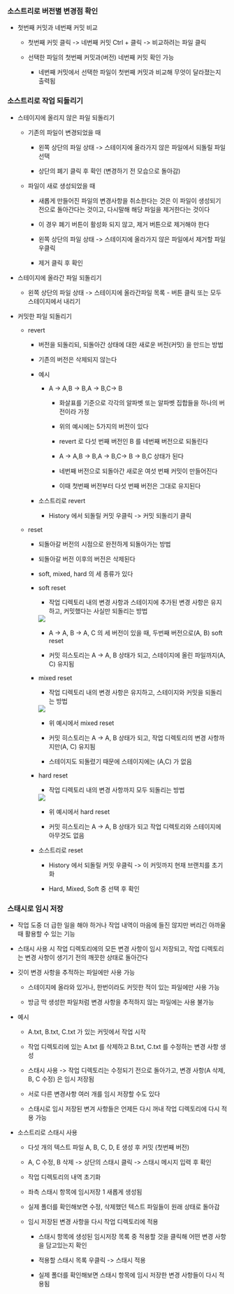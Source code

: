### 소스트리로 버전별 변경점 확인

* 첫번째 커밋과 네번째 커밋 비교

    - 첫번째 커밋 클릭 -> 네번째 커밋 Ctrl + 클릭 -> 비교하려는 파일 클릭

    - 선택한 파일의 첫번째 커밋과(버전) 네번째 커밋 확인 가능

        - 네번째 커밋에서 선택한 파일이 첫번째 커밋과 비교해 무엇이 달라졌는지 출력됨

### 소스트리로 작업 되돌리기

* 스테이지에 올리지 않은 파일 되돌리기

    - 기존의 파일이 변경되었을 때

        - 왼쪽 상단의 파일 상태 -> 스테이지에 올라가지 않은 파일에서 되돌릴 파일 선택

        - 상단의 폐기 클릭 후 확인 (변경하기 전 모습으로 돌아감)

    - 파일이 새로 생성되었을 때

        - 새롭게 만들어진 파일의 변경사항을 취소한다는 것은 이 파일이 생성되기 전으로 돌아간다는 것이고, 다시말해 해당 파일을 제거한다는 것이다

        - 이 경우 폐기 버튼이 활성화 되지 않고, 제거 버튼으로 제거해야 한다

        - 왼쪽 상단의 파일 상태 -> 스테이지에 올라가지 않은 파일에서 제거할 파일 우클릭

        - 제거 클릭 후 확인


* 스테이지에 올라간 파일 되돌리기

    - 왼쪽 상단의 파일 상태 -> 스테이지에 올라간파일 목록 - 버튼 클릭 또는 모두 스테이지에서 내리기


* 커밋한 파일 되돌리기

    - revert

        - 버전을 되돌리되, 되돌아간 상태에 대한 새로운 버전(커밋) 을 만드는 방법

        - 기존의 버전은 삭제되지 않는다

        - 예시

            - A -> A,B -> B,A -> B,C-> B

                - 화살표를 기준으로 각각의 알파벳 또는 알파벳 집합들을 하나의 버전이라 가정

                - 위의 예시에는 5가지의 버전이 있다

                - revert 로 다섯 번째 버전인 B 를 네번째 버전으로 되돌린다  

                - A -> A,B -> B,A -> B,C-> B -> B,C 상태가 된다

                - 네번째 버전으로 되돌아간 새로운 여섯 번째 커밋이 만들어진다

                - 이때 첫번째 버전부터 다섯 번째 버전은 그대로 유지된다

        - 소스트리로 revert

            - History 에서 되돌릴 커밋 우클릭 -> 커밋 되돌리기 클릭

    - reset

        - 되돌아갈 버전의 시점으로 완전하게 되돌아가는 방법

        - 되돌아갈 버전 이후의 버전은 삭제된다

        - soft, mixed, hard 의 세 종류가 있다

        - soft reset

            - 작업 디렉토리 내의 변경 사항과 스테이지에 추가된 변경 사항은 유지하고, 커밋했다는 사실만 되돌리는 방법

            <img src = "https://github.com/user-attachments/assets/bf1eb339-a64d-449d-b222-537ee22c4008">

            - A -> A, B -> A, C 의 세 버전이 있을 때, 두번째 버전으로(A, B) soft reset

            - 커밋 히스토리는 A -> A, B 상태가 되고, 스테이지에 올린 파일까지(A, C) 유지됨

        - mixed reset

            - 작업 디렉토리 내의 변경 사항은 유지하고, 스테이지와 커밋을 되돌리는 방법

            <img src = "https://github.com/user-attachments/assets/7533853d-7442-4359-828c-0d5afc282233">

            - 위 예시에서 mixed reset

            - 커밋 히스토리는 A -> A, B 상태가 되고, 작업 디렉토리의 변경 사항까지만(A, C) 유지됨

            - 스테이지도 되돌렸기 때문에 스테이지에는 (A,C) 가 없음   

        - hard reset

            - 작업 디렉토리 내의 변경 사항까지 모두 되돌리는 방법

            <img src = "https://github.com/user-attachments/assets/51baf423-06d5-4625-a645-fe171d2a13ad">

            - 위 예시에서 hard reset

            - 커밋 히스토리는 A -> A, B 상태가 되고 작업 디렉토리와 스테이지에 아무것도 없음

        - 소스트리로 reset

            - History 에서 되돌릴 커밋 우클릭 -> 이 커밋까지 현재 브랜치를 초기화

            - Hard, Mixed, Soft 중 선택 후 확인

### 스태시로 임시 저장

* 작업 도중 더 급한 일을 해야 하거나 작업 내역이 마음에 들진 않지만 버리긴 아까울 때 활용할 수 있는 기능

* 스태시 사용 시 작업 디렉토리에의 모든 변경 사항이 임시 저장되고, 작업 디렉토리는 변경 사항이 생기기 전의 깨끗한 상태로 돌아간다

* 깃이 변경 사항을 추적하는 파일에만 사용 가능

    - 스테이지에 올라와 있거나, 한번이라도 커밋한 적이 있는 파일에만 사용 가능

    - 방금 막 생성한 파일처럼 변경 사항을 추적하지 않는 파일에는 사용 불가능

* 예시

    - A.txt, B.txt, C.txt 가 있는 커밋에서 작업 시작
    
    - 작업 디렉토리에 있는 A.txt 를 삭제하고 B.txt, C.txt 를 수정하는 변경 사항 생성

    - 스태시 사용 -> 작업 디렉토리는 수정되기 전으로 돌아가고, 변경 사항(A 삭제, B, C 수정) 은 임시 저장됨

    - 서로 다른 변경사항 여러 개를 임시 저장할 수도 있다

    - 스태시로 임시 저장된 변겨 사항들은 언제든 다시 꺼내 작업 디렉토리에 다시 적용 가능

* 소스트리로 스태시 사용

    - 다섯 개의 텍스트 파일 A, B, C, D, E 생성 후 커밋 (첫번째 버전)

    - A, C 수정, B 삭제 -> 상단의 스태시 클릭 -> 스태시 메시지 입력 후 확인

    - 작업 디렉토리의 내역 초기화

    - 좌측 스태시 항목에 임시저장 1 새롭게 생성됨

    - 실제 폴더를 확인해보면 수정, 삭제했던 텍스트 파일들이 원래 상태로 돌아감

    - 임시 저장된 변경 사항을 다시 작업 디렉토리에 적용

        - 스태시 항목에 생성된 임시저장 목록 중 적용할 것을 클릭해 어떤 변경 사항을 담고있는지 확인

        - 적용할 스태시 목록 우클릭 -> 스태시 적용

        - 실제 폴더를 확인해보면 스태시 항목에 임시 저장한 변경 사항들이 다시 적용됨
